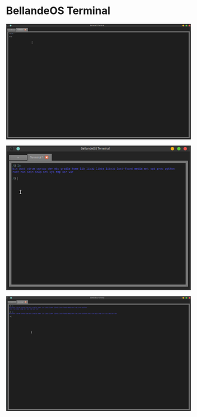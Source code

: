 # BellandeOS Terminal

![Demo GIF](bellandeos_terminal.gif)

![Screenshot](bellandeos_terminal.png)

![Screenshot](bellandeos_terminal_2.png)
